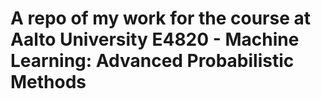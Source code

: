 # A repo of my work for the course at Aalto University E4820 - Machine Learning: Advanced Probabilistic Methods
